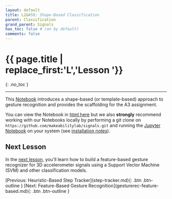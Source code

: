 ```yaml
---
layout: default
title: L2&#58; Shape-Based Classification
parent: Classification
grand_parent: Signals
has_toc: false # (on by default)
comments: false
---
```


# {{ page.title | replace_first:'L','Lesson '}}
{: .no_toc }

---

This [Notebook](gesturerec/shapebased/index.html) introduces a shape-based (or template-based) approach to gesture recognition and provides the scaffolding for the A3 assignment.

You can view the Notebook in [html here](gesturerec/shapebased/index.html) but we also **strongly** recommend working with our Notebooks locally by performing a git clone on `https://github.com/makeabilitylab/signals.git` and running the [Jupyter Notebook](https://github.com/makeabilitylab/signals/blob/master/Projects/GestureRecognizer/GestureRecognizer-ShapeBased.ipynb) on your system (see [installation notes](jupyter-notebook.md)).

## Next Lesson

In the [next lesson](gesturerec-feature-based.md), you'll learn how to build a feature-based gesture recognizer for 3D accelerometer signals using a Support Vector Machine (SVM) and other classification models.

<span class="fs-6">
[Previous: Heuristic-Based Step Tracker](step-tracker.md){: .btn .btn-outline }
[Next: Feature-Based Gesture Recognition](gesturerec-feature-based.md){: .btn .btn-outline }
</span>